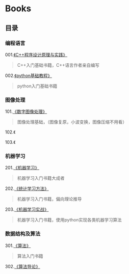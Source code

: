 # Books


## 目录

### 编程语言
001.[《C++程序设计原理与实践》](https://book.douban.com/subject/4875599/)
>C++入门基础书籍，C++语言作者亲自编写 

002.[《python基础教程》](https://book.douban.com/subject/4866934/)
>python入门基础书籍       

### 图像处理
101.[《数字图像处理》](https://book.douban.com/subject/6434627/)
>图像处理基础，（图像复原，小波变换，图像压缩不用看）       

102.《

103.《


### 机器学习
201.[《机器学习》](https://book.douban.com/subject/26708119/)
>机器学习入门书籍大成者    

202.[《统计学习方法》](https://book.douban.com/subject/10590856/)
>机器学习入门书籍，偏向理论推导    

203.[《机器学习实战》](https://book.douban.com/subject/24703171/)
>机器学习入门书籍，使用python实现各类机器学习算法    

### 数据结构及算法
301.[《算法》](https://book.douban.com/subject/19952400/) 
>算法入门书籍         

302.[《算法导论》](https://book.douban.com/subject/20432061/)
